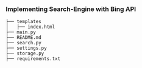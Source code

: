 ### Implementing Search-Engine with Bing API

```
├── templates 
│   ├── index.html
├── main.py
├── README.md
├── search.py
├── settings.py
├── storage.py
├── requirements.txt
```